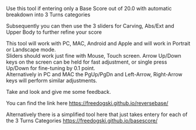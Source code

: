 Use this tool if entering only a Base Score out of 20.0 with automatic breakdown into 3 Turns categories

Subsequently you can then use the 3 sliders for Carving, Abs/Ext and Upper Body to further refine your score


This tool  will work with PC, MAC, Android and Apple and will work in Portrait or Landscape mode.  
Sliders should work just fine with Mouse, Touch screen. 
Arrow Up/Down keys on the screen can be held for fast adjustment, or single press Up/Down for fine-tuning by 0.1 point.  
Alternatively in PC and MAC the PgUp/PgDn  and Left-Arrow, Right-Arrow keys will perform similar adjustments.   

Take and look and give me some feedback.  


You can find the link here https://freedogski.github.io/reversebase/

Alternatively there is a simplified tool here that just takes entery for each of the 3 Turns Categories https://freedogski.github.io/basescore/

